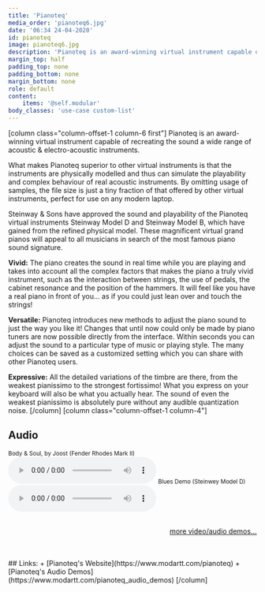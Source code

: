 ```yaml
---
title: 'Pianoteq'
media_order: 'pianoteq6.jpg'
date: '06:34 24-04-2020'
id: pianoteq
image: pianoteq6.jpg
description: 'Pianoteq is an award-winning virtual instrument capable of recreating the sound a wide range of acoustic & electro-acoustic instruments.'
margin_top: half
padding_top: none
padding_bottom: none
margin_bottom: none
role: default
content:
    items: '@self.modular'
body_classes: 'use-case custom-list'
---
```

[column class="column-offset-1 column-6 first"]
Pianoteq is an award-winning virtual instrument capable of recreating the sound a wide range of acoustic & electro-acoustic instruments.

What makes Pianoteq superior to other virtual instruments is that the instruments are physically modelled and thus can simulate the playability and complex behaviour of real acoustic instruments. By omitting usage of samples, the file size is just a tiny fraction of that offered by other virtual instruments, perfect for use on any modern laptop.

Steinway & Sons have approved the sound and playability of the Pianoteq virtual instruments Steinway Model D and Steinway Model B, which have gained from the refined physical model. These magnificent virtual grand pianos will appeal to all musicians in search of the most famous piano sound signature.

**Vivid:** The piano creates the sound in real time while you are playing and takes into account all the complex factors that makes the piano a truly vivid instrument, such as the interaction between strings, the use of pedals, the cabinet resonance and the position of the hammers. It will feel like you have a real piano in front of you... as if you could just lean over and touch the strings!

**Versatile:** Pianoteq introduces new methods to adjust the piano sound to just the way you like it! Changes that until now could only be made by piano tuners are now possible directly from the interface. Within seconds you can adjust the sound to a particular type of music or playing style. The many choices can be saved as a customized setting which you can share with other Pianoteq users.

**Expressive:** All the detailed variations of the timbre are there, from the weakest pianissimo to the strongest fortissimo! What you express on your keyboard will also be what you actually hear. The sound of even the weakest pianissimo is absolutely pure without any audible quantization noise.
[/column]
[column class="column-offset-1 column-4"]
## Audio
<small>Body & Soul, by Joost (Fender Rhodes Mark II)</small>
![Body & Soul, by Joost (Pianoteq Fender Rhodes)](BodySoulByJoostRhodes.mp3)
<small>Blues Demo (Steinwey Model D)</small>
![Pianoteq MIDI demo (Steinwey Model D)](PianoteqMidiDemoSteinweyD.mp3)
<br>
<br>
<p align="right">
 <a href="https://wiki.zynthian.org/index.php/Zynthian_Sound_Demos" target="_blank">more video/audio demos...</a>
</p>
<br>
<br>
## Links:
+ [Pianoteq's Website](https://www.modartt.com/pianoteq)
+ [Pianoteq's Audio Demos](https://www.modartt.com/pianoteq_audio_demos)
[/column]


